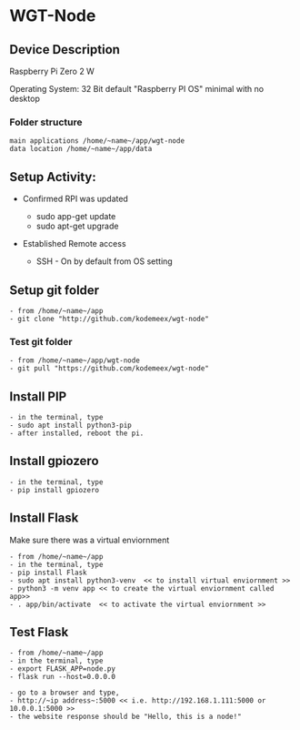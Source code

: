 # WGT-Node

## Device Description
Raspberry Pi Zero 2 W

Operating System: 32 Bit default "Raspberry PI OS" minimal with no desktop

### Folder structure

    main applications /home/~name~/app/wgt-node
    data location /home/~name~/app/data

## Setup Activity:
- Confirmed RPI was updated
    - sudo app-get update
    - sudo apt-get upgrade
      
- Established Remote access
    - SSH - On by default from OS setting

## Setup git folder
    - from /home/~name~/app
    - git clone "http://github.com/kodemeex/wgt-node"

### Test git folder

    - from /home/~name~/app/wgt-node
    - git pull "https://github.com/kodemeex/wgt-node"

## Install PIP
    - in the terminal, type
    - sudo apt install python3-pip
    - after installed, reboot the pi.

## Install gpiozero
    - in the terminal, type
    - pip install gpiozero

## Install Flask
Make sure there was a virtual enviornment

    - from /home/~name~/app
    - in the terminal, type
    - pip install Flask
    - sudo apt install python3-venv  << to install virtual enviornment >>
    - python3 -m venv app << to create the virtual enviornment called app>>
    - . app/bin/activate  << to activate the virtual enviornment >>

## Test Flask
    - from /home/~name~/app
    - in the terminal, type
    - export FLASK_APP=node.py
    - flask run --host=0.0.0.0

    - go to a browser and type,
    - http://~ip address~:5000 << i.e. http://192.168.1.111:5000 or 10.0.0.1:5000 >>
    - the website response should be "Hello, this is a node!"
